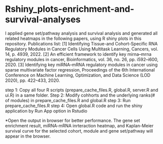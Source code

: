 # Rshiny_plots-enrichment-and-survival-analyses
I applied gene set/pathway analysis and survival analysis and generated all related heatmaps in the following papers, using R shiny plots in this repository. 
Publications list:
[1] Identifying Tissue-and Cohort-Specific RNA Regulatory Modules in Cancer Cells Using Multitask Learning, Cancers, vol. 14, p. 4939, 2022.
[2] An efficient framework to identify key mirna–mrna regulatory modules in cancer, Bioinformatics, vol. 36, no. 26, pp. i592–i600, 2020.
[3] Identifying key miRNA–mRNA regulatory modules in cancer using sparse multivariate factor regression, Proceedings of the 6th International Conference on Machine Learning, Optimization, and Data Science (LOD 2020), pp. 422–433, 2020.

step 1: Copy all four R scripts (prepare_cache_files.R, global.R, server.R and ui.R) in a same folder.
Step 2: Modify cohhorts and the underlying ranks(# of modules) in  prepare_cache_files.R and global.R
step 3: Run prepare_cache_files.R
step 4: Open global.R code and run the shiny application by Run App option in Rstudio

*Open the output in browser for better performance.
The gene set enrichment result, miRNA-mRNA inrteraction heatmap, and Kaplan-Meier survival curve for the selected cohort, module and gene set/pathway will appear in the browser.
